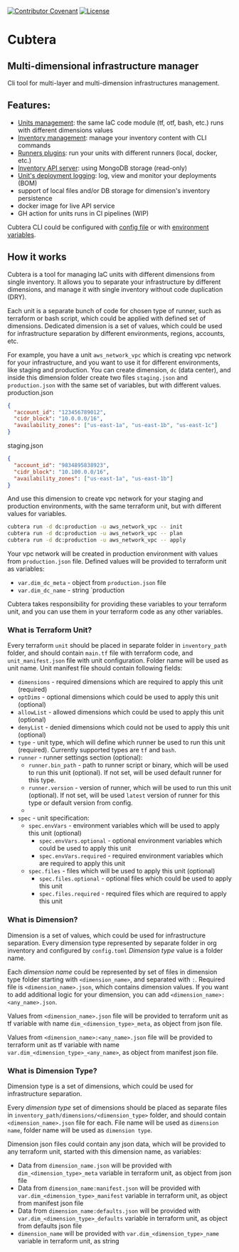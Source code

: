 [![Contributor Covenant](https://img.shields.io/badge/Contributor%20Covenant-2.1-4baaaa.svg)](.github/CODE_OF_CONDUCT.md)
[![License](https://img.shields.io/badge/license-Apache%202.0-blue.svg)](LICENSE)
# Cubtera
## Multi-dimensional infrastructure manager

Cli tool for multi-layer and multi-dimension infrastructures management.

## Features:
- [Units management](.github/docs/unit.md): the same IaC code module (tf, otf, bash, etc.) runs with different dimensions values
- [Inventory management](.github/docs/im.md): manage your inventory content with CLI commands
- [Runners plugins](.github/docs/runners.md): run your units with different runners (local, docker, etc.)
- [Inventory API server](.github/docs/api.md): using MongoDB storage (read-only)
- [Unit's deployment logging](.github/docs/dlog.md): log, view and monitor your deployments (BOM)
- support of local files and/or DB storage for dimension's inventory persistence
- docker image for live API service
- GH action for units runs in CI pipelines (WIP)

Cubtera CLI could be configured with [config file](.github/docs/config.md) or with [environment variables](.github/docs/config.md#environment-variables).

## How it works

Cubtera is a tool for managing IaC units with different dimensions from single inventory. It allows you to separate your infrastructure by different dimensions, and manage it with single inventory without code duplication (DRY).

Each unit is a separate bunch of code for chosen type of runner, such as terraform or bash script, which could be applied with defined set of dimensions. 
Dedicated dimension is a set of values, which could be used for infrastructure separation by different environments, regions, accounts, etc.

For example, you have a unit `aws_network_vpc` which is creating vpc network for your infrastructure, and you want to use it for different environments, like staging and production. You can create dimension, `dc` (data center), and inside this dimension folder create two files `staging.json` and `production.json` with the same set of variables, but with different values. 
production.json
```json
{ 
  "account_id": "123456789012",
  "cidr_block": "10.0.0.0/16",
  "availability_zones": ["us-east-1a", "us-east-1b", "us-east-1c"]
}
```
staging.json
```json
{ 
  "account_id": "9834895838923",
  "cidr_block": "10.100.0.0/16",
  "availability_zones": ["us-east-1a", "us-east-1b"]
}
```
And use this dimension to create vpc network for your staging and production environments, with the same terraform unit, but with different values for variables. 
```bash
cubtera run -d dc:production -u aws_network_vpc -- init
cubtera run -d dc:production -u aws_network_vpc -- plan
cubtera run -d dc:production -u aws_network_vpc -- apply
```
Your vpc network will be created in production environment with values from `production.json` file. Defined values will be provided to terraform unit as variables:
- `var.dim_dc_meta` - object from `production.json` file
- `var.dim_dc_name` - string `production

Cubtera takes responsibility for providing these variables to your terraform unit, and you can use them in your terraform code as any other variables.

### What is Terraform Unit?
Every terraform `unit` should be placed in separate folder in `inventory_path` folder, and should contain `main.tf` file with terraform code, and `unit_manifest.json` file with unit configuration. Folder name will be used as unit name.
Unit manifest file should contain following fields:
- `dimensions` - required dimensions which are required to apply this unit (required)
- `optDims` - optional dimensions which could be used to apply this unit (optional)
- `allowList` - allowed dimensions which could be used to apply this unit (optional)
- `denyList` - denied dimensions which could not be used to apply this unit (optional)
- `type` - unit type, which will define which runner be used to run this unit (required). Currently supported types are `tf` and `bash`.
- `runner` - runner settings section (optional):
  - `runner.bin_path` - path to runner script or binary, which will be used to run this unit (optional). If not set, will be used default runner for this type.
  - `runner.version` - version of runner, which will be used to run this unit (optional). If not set, will be used `latest` version of runner for this type or default version from config.
  - 
- `spec` - unit specification:
  - `spec.envVars` - environment variables which will be used to apply this unit (optional)
    - `spec.envVars.optional` - optional environment variables which could be used to apply this unit
    - `spec.envVars.required` - required environment variables which are required to apply this unit
  - `spec.files` - files which will be used to apply this unit (optional)
    - `spec.files.optional` - optional files which could be used to apply this unit
    - `spec.files.required` - required files which are required to apply this unit

### What is Dimension?

Dimension is a set of values, which could be used for infrastructure separation. 
Every dimension type represented by separate folder in org inventory and configured by `config.toml`
*Dimension type* value is a folder name.

Each *dimension name* could be represented by set of files in dimension type folder starting with `<dimension_name>`, and separated with `:`.
Required file is `<dimension_name>.json`, which contains dimension values. If you want to add additional logic for your dimension, you can add `<dimension_name>:<any_name>.json`.

Values from `<dimension_name>.json` file will be provided to terraform unit as tf variable with name `dim_<dimension_type>_meta`, as object from json file.

Values from `<dimension_name>:<any_name>.json` file will be provided to terraform unit as tf variable with name `var.dim_<dimension_type>_<any_name>`, as object from manifest json file.

### What is Dimension Type?
Dimension type is a set of dimensions, which could be used for infrastructure separation.

<!-- Every dimension entry is represented with three separate files, which are:
- `<dimension_name>.json` - dimension values file (required)
- `<dimension_name>:manifest.json` - dimension manifest file (optional), could be used for ownership separation or other purposes
- `<dimension_name>:defaults.json` - dimension defaults file (optional), could be used to set default values for dimension -->

Every *dimension type* set of dimensions should be placed as separate files in `inventory_path/dimensions/<dimension_type>` folder, and should contain `<dimension_name>.json` file for each. 
File name will be used as `dimension name`, folder name will be used as `dimension type`.

Dimension json files could contain any json data, which will be provided to any terraform unit, started with this dimension name, as variables:
- Data from `dimension_name.json` will be provided with `dim_<dimension_type>_meta` variable in terraform unit, as object from json file
- Data from `dimension_name:manifest.json` will be provided with `var.dim_<dimension_type>_manifest` variable in terraform unit, as object from manifest json file
- Data from `dimension_name:defaults.json` will be provided with `var.dim_<dimension_type>_defaults` variable in terraform unit, as object from defaults json file
- `dimension_name` will be provided with `var.dim_<dimension_type>_name` variable in terraform unit, as string